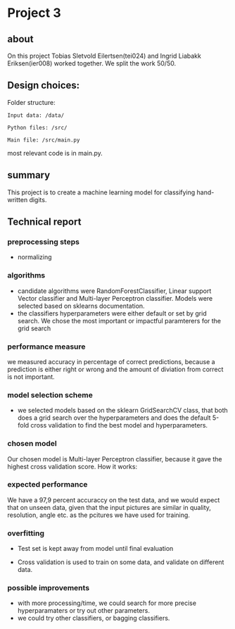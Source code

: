 # Project 3

## about

On this project Tobias Sletvold Eilertsen(tei024) and Ingrid Liabakk Eriksen(ier008) worked together. We split the work 50/50.

## Design choices:

Folder structure:

    Input data: /data/

    Python files: /src/

    Main file: /src/main.py

most relevant code is in main.py.

## summary

This project is to create a machine learning model for classifying hand-written digits.

## Technical report

### preprocessing steps

- normalizing

### algorithms

- candidate algorithms were RandomForestClassifier, Linear support Vector classifier and Multi-layer Perceptron classifier. Models were selected based on sklearns documentation.
- the classifiers hyperparameters were either default or set by grid search. We chose the most important or impactful paramterers for the grid search

### performance measure

we measured accuracy in percentage of correct predictions, because a prediction is either right or wrong and the amount of diviation from correct is not important.

### model selection scheme

- we selected models based on the sklearn GridSearchCV class, that both does a grid search over the hyperparameters and does the default 5-fold cross validation to find the best model and hyperparameters.

### chosen model

Our chosen model is Multi-layer Perceptron classifier, because it gave the highest cross validation score.
How it works: 

### expected performance

We have a 97,9 percent accuraccy on the test data, and we would expect that on unseen data, given that the input pictures are similar in quality, resolution, angle etc. as the pcitures we have used for training.

### overfitting

- Test set is kept away from model until final evaluation

- Cross validation is used to train on some data, and validate on different data.

### possible improvements

- with more processing/time, we could search for more precise hyperparamaters or try out other parameters.
- we could try other classifiers, or bagging classifiers.

